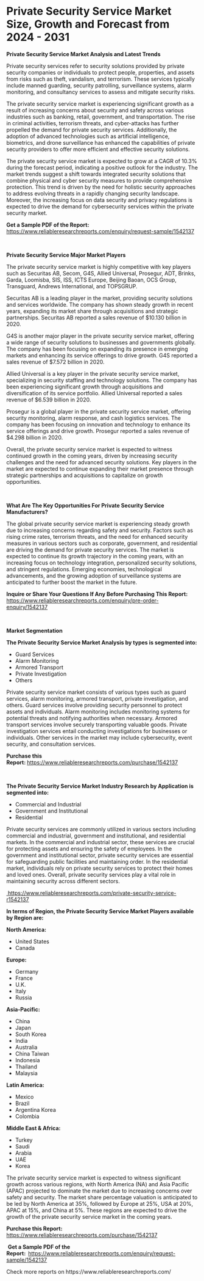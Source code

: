<p><h1>Private Security Service Market Size, Growth and Forecast from 2024 - 2031</h1></p><p><strong>Private Security Service Market Analysis and Latest Trends</strong></p>
<p><p>Private security services refer to security solutions provided by private security companies or individuals to protect people, properties, and assets from risks such as theft, vandalism, and terrorism. These services typically include manned guarding, security patrolling, surveillance systems, alarm monitoring, and consultancy services to assess and mitigate security risks.</p><p>The private security service market is experiencing significant growth as a result of increasing concerns about security and safety across various industries such as banking, retail, government, and transportation. The rise in criminal activities, terrorism threats, and cyber-attacks has further propelled the demand for private security services. Additionally, the adoption of advanced technologies such as artificial intelligence, biometrics, and drone surveillance has enhanced the capabilities of private security providers to offer more efficient and effective security solutions.</p><p>The private security service market is expected to grow at a CAGR of 10.3% during the forecast period, indicating a positive outlook for the industry. The market trends suggest a shift towards integrated security solutions that combine physical and cyber security measures to provide comprehensive protection. This trend is driven by the need for holistic security approaches to address evolving threats in a rapidly changing security landscape. Moreover, the increasing focus on data security and privacy regulations is expected to drive the demand for cybersecurity services within the private security market.</p></p>
<p><strong>Get a Sample PDF of the Report:&nbsp;</strong> <a href="https://www.reliableresearchreports.com/enquiry/request-sample/1542137">https://www.reliableresearchreports.com/enquiry/request-sample/1542137</a></p>
<p>&nbsp;</p>
<p><strong>Private Security Service Major Market Players</strong></p>
<p><p>The private security service market is highly competitive with key players such as Securitas AB, Secom, G4S, Allied Universal, Prosegur, ADT, Brinks, Garda, Loomisba, SIS, ISS, ICTS Europe, Beijing Baoan, OCS Group, Transguard, Andrews International, and TOPSGRUP. </p><p>Securitas AB is a leading player in the market, providing security solutions and services worldwide. The company has shown steady growth in recent years, expanding its market share through acquisitions and strategic partnerships. Securitas AB reported a sales revenue of $10.130 billion in 2020.</p><p>G4S is another major player in the private security service market, offering a wide range of security solutions to businesses and governments globally. The company has been focusing on expanding its presence in emerging markets and enhancing its service offerings to drive growth. G4S reported a sales revenue of $7.572 billion in 2020.</p><p>Allied Universal is a key player in the private security service market, specializing in security staffing and technology solutions. The company has been experiencing significant growth through acquisitions and diversification of its service portfolio. Allied Universal reported a sales revenue of $6.539 billion in 2020.</p><p>Prosegur is a global player in the private security service market, offering security monitoring, alarm response, and cash logistics services. The company has been focusing on innovation and technology to enhance its service offerings and drive growth. Prosegur reported a sales revenue of $4.298 billion in 2020.</p><p>Overall, the private security service market is expected to witness continued growth in the coming years, driven by increasing security challenges and the need for advanced security solutions. Key players in the market are expected to continue expanding their market presence through strategic partnerships and acquisitions to capitalize on growth opportunities.</p></p>
<p>&nbsp;</p>
<p><strong>What Are The Key Opportunities For Private Security Service Manufacturers?</strong></p>
<p><p>The global private security service market is experiencing steady growth due to increasing concerns regarding safety and security. Factors such as rising crime rates, terrorism threats, and the need for enhanced security measures in various sectors such as corporate, government, and residential are driving the demand for private security services. The market is expected to continue its growth trajectory in the coming years, with an increasing focus on technology integration, personalized security solutions, and stringent regulations. Emerging economies, technological advancements, and the growing adoption of surveillance systems are anticipated to further boost the market in the future.</p></p>
<p><strong>Inquire or Share Your Questions If Any Before Purchasing This Report:</strong> <a href="https://www.reliableresearchreports.com/enquiry/pre-order-enquiry/1542137">https://www.reliableresearchreports.com/enquiry/pre-order-enquiry/1542137</a></p>
<p>&nbsp;</p>
<p><strong>Market Segmentation</strong></p>
<p><strong>The Private Security Service Market Analysis by types is segmented into:</strong></p>
<p><ul><li>Guard Services</li><li>Alarm Monitoring</li><li>Armored Transport</li><li>Private Investigation</li><li>Others</li></ul></p>
<p><p>Private security service market consists of various types such as guard services, alarm monitoring, armored transport, private investigation, and others. Guard services involve providing security personnel to protect assets and individuals. Alarm monitoring includes monitoring systems for potential threats and notifying authorities when necessary. Armored transport services involve securely transporting valuable goods. Private investigation services entail conducting investigations for businesses or individuals. Other services in the market may include cybersecurity, event security, and consultation services.</p></p>
<p><strong>Purchase this Report:&nbsp;</strong><a href="https://www.reliableresearchreports.com/purchase/1542137">https://www.reliableresearchreports.com/purchase/1542137</a></p>
<p>&nbsp;</p>
<p><strong>The Private Security Service Market Industry Research by Application is segmented into:</strong></p>
<p><ul><li>Commercial and Industrial</li><li>Government and Institutional</li><li>Residential</li></ul></p>
<p><p>Private security services are commonly utilized in various sectors including commercial and industrial, government and institutional, and residential markets. In the commercial and industrial sector, these services are crucial for protecting assets and ensuring the safety of employees. In the government and institutional sector, private security services are essential for safeguarding public facilities and maintaining order. In the residential market, individuals rely on private security services to protect their homes and loved ones. Overall, private security services play a vital role in maintaining security across different sectors.</p></p>
<p><a href="https://www.reliableresearchreports.com/private-security-service-r1542137">&nbsp;https://www.reliableresearchreports.com/private-security-service-r1542137</a></p>
<p><strong>In terms of Region, the Private Security Service Market Players available by Region are:</strong></p>
<p>
    <p> <strong> North America: </strong>
        <ul>
            <li>United States</li>
            <li>Canada</li>
        </ul>
        </p> 
    <p> <strong> Europe: </strong>
        <ul>
            <li>Germany</li>
            <li>France</li>
            <li>U.K.</li>
            <li>Italy</li>
            <li>Russia</li>
        </ul>
        </p> 
    <p> <strong> Asia-Pacific: </strong>
        <ul>
            <li>China</li>
            <li>Japan</li>
            <li>South Korea</li>
            <li>India</li>
            <li>Australia</li>
            <li>China Taiwan</li>
            <li>Indonesia</li>
            <li>Thailand</li>
            <li>Malaysia</li>
        </ul>
        </p> 
    <p> <strong> Latin America: </strong>
        <ul>
            <li>Mexico</li>
            <li>Brazil</li>
            <li>Argentina Korea</li>
            <li>Colombia</li>
        </ul>
        </p> 
    <p> <strong> Middle East & Africa: </strong>
        <ul>
            <li>Turkey</li>
            <li>Saudi</li>
            <li>Arabia</li>
            <li>UAE</li>
            <li>Korea</li>
        </ul>
    </p>
    </p>
<p><p>The private security service market is expected to witness significant growth across various regions, with North America (NA) and Asia Pacific (APAC) projected to dominate the market due to increasing concerns over safety and security. The market share percentage valuation is anticipated to be led by North America at 35%, followed by Europe at 25%, USA at 20%, APAC at 15%, and China at 5%. These regions are expected to drive the growth of the private security service market in the coming years.</p></p>
<p><strong>Purchase this Report: </strong><a href="https://www.reliableresearchreports.com/purchase/1542137">https://www.reliableresearchreports.com/purchase/1542137</a></p>
<p>&nbsp;<strong>Get a Sample PDF of the Report:&nbsp;&nbsp;</strong><a href="https://www.reliableresearchreports.com/enquiry/request-sample/1542137">https://www.reliableresearchreports.com/enquiry/request-sample/1542137</a></p>
<p><strong></strong></p>
<p>Check more reports on https://www.reliableresearchreports.com/</p>